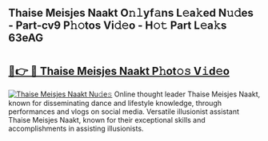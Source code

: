 ## Thaise Meisjes Naakt O𝚗𝚕yf𝚊ns L𝚎a𝚔ed N𝚞𝚍es - Part-cv9 P𝚑𝚘tos Vi𝚍𝚎o - H𝚘𝚝 Part L𝚎a𝚔s 63eAG

# <h2><a href="http://kf1g9gs.oniu.top/?m=Thaise+Meisjes+Naakt">🔗👉 🔴 Thaise Meisjes Naakt P𝚑ot𝚘𝚜 V𝚒d𝚎o</a></h2>

[![Thaise Meisjes Naakt Nu𝚍e𝚜](https://i.imgur.com/0qMVB7G.gif)](http://kf1g9gs.oniu.top/?m=Thaise+Meisjes+Naakt)
Online thought leader Thaise Meisjes Naakt, known for disseminating dance and lifestyle knowledge, through performances and vlogs on social media. Versatile illusionist assistant Thaise Meisjes Naakt, known for their exceptional skills and accomplishments in assisting illusionists.  
